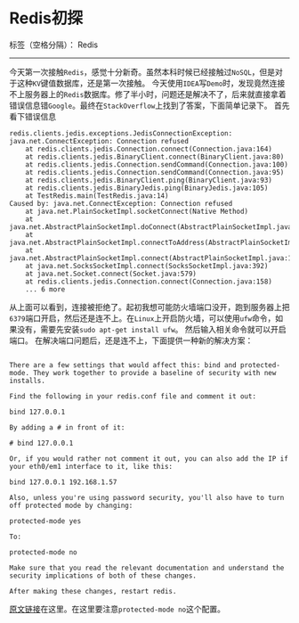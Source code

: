 ﻿# Redis初探

标签（空格分隔）： Redis

---

今天第一次接触`Redis`，感觉十分新奇。虽然本科时候已经接触过`NoSQL`，但是对于这种`KV`键值数据库，还是第一次接触。
今天使用`IDEA`写`Demo`时，发现竟然连接不上服务器上的`Redis`数据库。修了半小时，问题还是解决不了，后来就直接拿着错误信息错`Google`。最终在`StackOverflow`上找到了答案，下面简单记录下。
首先看下错误信息
```
redis.clients.jedis.exceptions.JedisConnectionException: java.net.ConnectException: Connection refused
    at redis.clients.jedis.Connection.connect(Connection.java:164)
    at redis.clients.jedis.BinaryClient.connect(BinaryClient.java:80)
    at redis.clients.jedis.Connection.sendCommand(Connection.java:100)
    at redis.clients.jedis.Connection.sendCommand(Connection.java:95)
    at redis.clients.jedis.BinaryClient.ping(BinaryClient.java:93)
    at redis.clients.jedis.BinaryJedis.ping(BinaryJedis.java:105)
    at TestRedis.main(TestRedis.java:14)
Caused by: java.net.ConnectException: Connection refused
    at java.net.PlainSocketImpl.socketConnect(Native Method)
    at java.net.AbstractPlainSocketImpl.doConnect(AbstractPlainSocketImpl.java:339)
    at java.net.AbstractPlainSocketImpl.connectToAddress(AbstractPlainSocketImpl.java:200)
    at java.net.AbstractPlainSocketImpl.connect(AbstractPlainSocketImpl.java:182)
    at java.net.SocksSocketImpl.connect(SocksSocketImpl.java:392)
    at java.net.Socket.connect(Socket.java:579)
    at redis.clients.jedis.Connection.connect(Connection.java:158)
    ... 6 more
```
从上面可以看到，连接被拒绝了。起初我想可能防火墙端口没开，跑到服务器上把`6379`端口开启，然后还是连不上。在`Linux`上开启防火墙，可以使用`ufw`命令，如果没有，需要先安装`sudo apt-get install ufw`。
然后输入相关命令就可以开启端口。
在解决端口问题后，还是连不上，下面提供一种新的解决方案：
```

There are a few settings that would affect this: bind and protected-mode. They work together to provide a baseline of security with new installs.

Find the following in your redis.conf file and comment it out:

bind 127.0.0.1

By adding a # in front of it:

# bind 127.0.0.1

Or, if you would rather not comment it out, you can also add the IP if your eth0/em1 interface to it, like this:

bind 127.0.0.1 192.168.1.57

Also, unless you're using password security, you'll also have to turn off protected mode by changing:

protected-mode yes

To:

protected-mode no

Make sure that you read the relevant documentation and understand the security implications of both of these changes.

After making these changes, restart redis.

```
[原文链接][1]在这里。在这里要注意`protected-mode no`这个配置。


  [1]: https://stackoverflow.com/questions/37867633/cannot-connect-to-redis-using-jedis/37868169#37868169